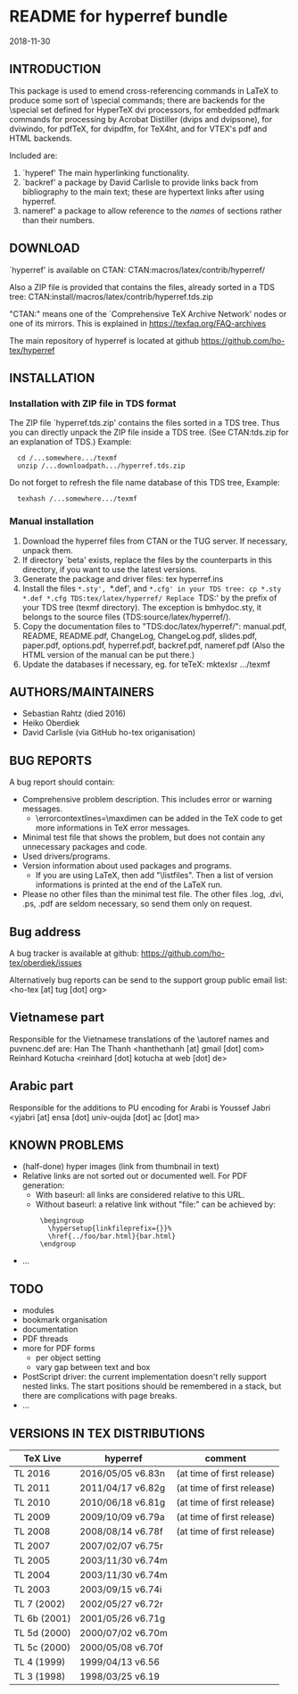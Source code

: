 # README for hyperref bundle
2018-11-30


## INTRODUCTION


This package is used to emend cross-referencing commands in LaTeX to
produce some sort of \special commands; there are backends for the
\special set defined for HyperTeX dvi processors, for embedded pdfmark
commands for processing by Acrobat Distiller (dvips and dvipsone), for
dviwindo, for pdfTeX, for dvipdfm, for TeX4ht, and for VTEX's pdf and HTML
backends.

Included are:

 1. `hyperef' The main hyperlinking functionality.
 2. `backref' a package by David Carlisle to provide links back from
    bibliography to the main text; these are hypertext links after using
    hyperref.
 3. nameref' a package to allow reference to the *names* of sections rather
    than their numbers.

## DOWNLOAD


`hyperref' is available on CTAN:
  CTAN:macros/latex/contrib/hyperref/
    
Also a ZIP file is provided that contains the files, already sorted
in a TDS tree:
  CTAN:install/macros/latex/contrib/hyperref.tds.zip
    
"CTAN:" means one of the `Comprehensive TeX Archive Network'
nodes or one of its mirrors.  This is explained in
  https://texfaq.org/FAQ-archives
    
The main repository of hyperref is located at github
       https://github.com/ho-tex/hyperref
    

## INSTALLATION


### Installation with ZIP file in TDS format

The ZIP file `hyperref.tds.zip' contains the files sorted
in a TDS tree. Thus you can directly unpack the ZIP file
inside a TDS tree. (See CTAN:tds.zip for an explanation of TDS.)
Example:
```
  cd /...somewhere.../texmf
  unzip /...downloadpath.../hyperref.tds.zip
```
Do not forget to refresh the file name database of this TDS tree,
Example:
```
  texhash /...somewhere.../texmf
```

### Manual installation

 1. Download the hyperref files from CTAN or the TUG server.
    If necessary, unpack them.
 2. If directory `beta' exists, replace the files by the counterparts
    in this directory, if you want to use the latest versions.
 3. Generate the package and driver files:
      tex hyperref.ins
 4. Install the files `*.sty', `*.def', and `*.cfg' in your TDS tree:
      cp *.sty *.def *.cfg TDS:tex/latex/hyperref/
    Replace `TDS:' by the prefix of your TDS tree (texmf directory).
    The exception is bmhydoc.sty, it belongs to the source files
    (TDS:source/latex/hyperref/).
 5. Copy the documentation files to "TDS:doc/latex/hyperref/":
    manual.pdf, README, README.pdf, ChangeLog, ChangeLog.pdf,
    slides.pdf, paper.pdf, options.pdf, hyperref.pdf, backref.pdf,
    nameref.pdf (Also the HTML version of the manual can be put there.)
 6. Update the databases if necessary, eg. for teTeX:
      mktexlsr .../texmf
      
## AUTHORS/MAINTAINERS


 * Sebastian Rahtz (died 2016)
 * Heiko Oberdiek
 * David Carlisle (via GitHub ho-tex origanisation)


## BUG REPORTS


A bug report should contain:

 * Comprehensive problem description. This includes error or
   warning messages.
   * \errorcontextlines=\maxdimen can be added in the TeX code
     to get more informations in TeX error messages.
 * Minimal test file that shows the problem, but does not
   contain any unnecessary packages and code.
 * Used drivers/programs.
 * Version information about used packages and programs.
   * If you are using LaTeX, then add "\listfiles". Then
     a list of version informations is printed at the end
     of the LaTeX run.
 * Please no other files than the minimal test file.
   The other files .log, .dvi, .ps, .pdf are seldom necessary,
   so send them only on request.
    
## Bug address

A bug tracker is available at github:
    https://github.com/ho-tex/oberdiek/issues

Alternatively bug reports can be send to the support group public email list:
 <ho-tex [at] tug [dot] org>
      
## Vietnamese part

Responsible for the Vietnamese translations of the
\autoref names and puvnenc.def are:
  Han The Thanh <hanthethanh [at] gmail [dot] com>
  Reinhard Kotucha <reinhard [dot] kotucha at web [dot] de>
      
## Arabic part

Responsible for the additions to PU encoding for Arabi is
  Youssef Jabri <yjabri [at] ensa [dot] univ-oujda [dot] ac [dot] ma>
      

## KNOWN PROBLEMS


 * (half-done) hyper images (link from thumbnail in text)
 * Relative links are not sorted out or documented well.
   For PDF generation:
   * With baseurl: all links are considered relative to this URL.
   * Without baseurl: a relative link without "file:" can be
     achieved by:
     ```
      \begingroup
        \hypersetup{linkfileprefix={}}%
        \href{../foo/bar.html}{bar.html}
      \endgroup
      ```
 * ...
    

## TODO

 * modules
 * bookmark organisation
 * documentation
 * PDF threads
 * more for PDF forms
   * per object setting
   * vary gap between text and box
 * PostScript driver: the current implementation doesn't relly support
   nested links. The start positions should be remembered in a stack,
   but there are complications with page breaks.
 * ...
    

## VERSIONS IN TEX DISTRIBUTIONS

| TeX Live | hyperref | comment |
| -------- | -------- | ------- |
| TL 2016 |      2016/05/05 v6.83n | (at time of first release) |
| TL 2011 |      2011/04/17 v6.82g | (at time of first release) |
| TL 2010 |      2010/06/18 v6.81g | (at time of first release) |
| TL 2009 |      2009/10/09 v6.79a | (at time of first release) |
| TL 2008 |      2008/08/14 v6.78f | (at time of first release) |
| TL 2007 |      2007/02/07 v6.75r | |
| TL 2005 |      2003/11/30 v6.74m | |
| TL 2004 |      2003/11/30 v6.74m | |
| TL 2003 |      2003/09/15 v6.74i | |
| TL 7  (2002) | 2002/05/27 v6.72r | |
| TL 6b (2001) | 2001/05/26 v6.71g | |
| TL 5d (2000) | 2000/07/02 v6.70m | |
| TL 5c (2000) | 2000/05/08 v6.70f | |
| TL 4  (1999) | 1999/04/13 v6.56 | |
| TL 3  (1998) | 1998/03/25 v6.19 | |
      
